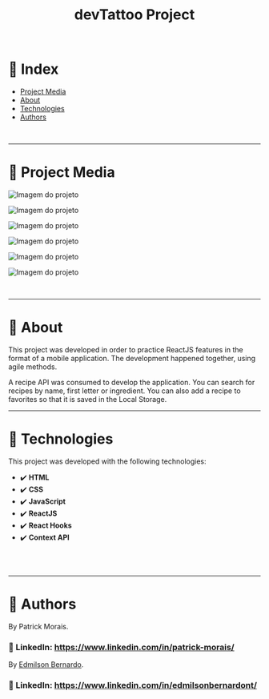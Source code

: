 <h1 align="center">devTattoo Project</h1>
<br />

# :pushpin: Index
- [Project Media](#camera_flash-project-media)
- [About](#monocle_face-about)
- [Technologies](#rocket-tecnologias-usadas)
- [Authors](#closed_book-authors)
<br />

---
# :camera_flash: Project Media
![Imagem do projeto](src/images/app1.gif)

![Imagem do projeto](src/images/app2.gif)

![Imagem do projeto](src/images/img1.png)

![Imagem do projeto](src/images/img2.png)

![Imagem do projeto](src/images/img3.png)

![Imagem do projeto](src/images/img4.png)

<br />

---
# :monocle_face: About
This project was developed in order to practice ReactJS features in the format of a mobile application. The development happened together, using agile methods.

A recipe API was consumed to develop the application.
You can search for recipes by name, first letter or ingredient.
You can also add a recipe to favorites so that it is saved in the Local Storage.
<br />

---

# :rocket:  Technologies
This project was developed with the following technologies: <br>
- :heavy_check_mark: **HTML**
- :heavy_check_mark: **CSS**
- :heavy_check_mark: **JavaScript**
- :heavy_check_mark: **ReactJS**
- :heavy_check_mark: **React Hooks**
- :heavy_check_mark: **Context API**
<br><br>
<br />

---

# :closed_book: Authors
By Patrick Morais.
### :link: LinkedIn: https://www.linkedin.com/in/patrick-morais/

By [Edmilson Bernardo](https://github.com/EdmilsonBernardo).
### :link: LinkedIn: https://www.linkedin.com/in/edmilsonbernardont/
